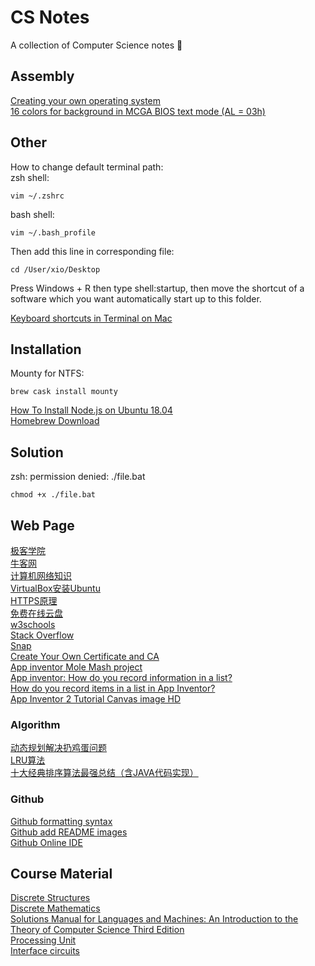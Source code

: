 # CS Notes
 A collection of Computer Science notes :bear:
 
## Assembly
[Creating your own operating system](http://createyourownos.blogspot.com/)<br>
[16 colors for background in MCGA BIOS text mode (AL = 03h)](https://stackoverflow.com/questions/28790368/16-colors-for-background-in-mcga-bios-text-mode-al-03h)<br>
## Other
How to change default terminal path:<br>
zsh shell:
```
vim ~/.zshrc
```
bash shell:
```
vim ~/.bash_profile
```
Then add this line in corresponding file:
```
cd /User/xio/Desktop
```
Press Windows + R then type shell:startup, then move the shortcut of a software which you want automatically start up to this folder.
 
[Keyboard shortcuts in Terminal on Mac](https://support.apple.com/guide/terminal/keyboard-shortcuts-trmlshtcts/mac)

## Installation
Mounty for NTFS:
```
brew cask install mounty
```
[How To Install Node.js on Ubuntu 18.04](https://www.digitalocean.com/community/tutorials/how-to-install-node-js-on-ubuntu-18-04)<br>
[Homebrew Download](https://brew.sh/)<br>

## Solution
zsh: permission denied: ./file.bat
```
chmod +x ./file.bat
```

## Web Page
[极客学院](https://www.jikexueyuan.com/)<br>
[牛客网](https://www.nowcoder.com/)<br>
[计算机网络知识](https://www.cnblogs.com/maybe2030/p/4781555.html)<br>
[VirtualBox安装Ubuntu](https://blog.csdn.net/u012732259/article/details/70172704)<br>
[HTTPS原理](https://mp.weixin.qq.com/s/5zcpyKxuyib5gxMe3mqrhw)<br>
[免费在线云盘](https://mp.weixin.qq.com/s/CVT6z9yFWjs4PUp9eBYyPg)<br>
[w3schools](https://www.w3schools.com/)<br>
[Stack Overflow](https://stackoverflow.com/)<br>
[Snap](https://snap.berkeley.edu/snap/snap.html)<br>
[Create Your Own Certificate and CA](https://sites.google.com/site/ddmwsst/create-your-own-certificate-and-ca)<br>
[App inventor Mole Mash project](http://appinventor.mit.edu/explore/ai2/molemash.html)<br>
[App inventor: How do you record information in a list?](http://www.appinventor.org/content/howDoYou/RecordingInfo/notes)<br>
[How do you record items in a list in App Inventor?](https://www.youtube.com/watch?v=aiFrwX7M4vc)<br>
[App Inventor 2 Tutorial Canvas image HD](https://www.youtube.com/watch?v=TE-1mzvvk40)<br>

### Algorithm
[动态规划解决扔鸡蛋问题](https://mp.weixin.qq.com/s/R3aQ7m1HdHwt50ELX7Kn2g)<br>
[LRU算法](https://mp.weixin.qq.com/s/YhJ9dkhh7Uw1RMt8Yn-O4A)<br>
[十大经典排序算法最强总结（含JAVA代码实现）](https://www.cnblogs.com/guoyaohua/p/8600214.html)<br>

### Github
[Github formatting syntax](https://docs.github.com/en/free-pro-team@latest/github/writing-on-github/basic-writing-and-formatting-syntax)<br>
[Github add README images](https://www.youtube.com/watch?v=nvPOUdz5PL4)<br>
[Github Online IDE](https://github.com/features/codespaces)<br>

## Course Material
[Discrete Structures](http://web.stanford.edu/class/cs103x/cs103x-notes.pdf)<br>
[Discrete Mathematics](https://books.google.com/books?id=6cMSAAAAQBAJ&pg=PA43&lpg=PA43&dq=if+s+is+a+tautology+and+R+is+a+contradiction+what+is+the+truth+value+of+following&source=bl&ots=7LWfF8dGpP&sig=u9V166ISijvcvSfhRIxZ-OPn-iI&hl=en&sa=X&ved=0ahUKEwirvLOevIDLAhVD4CYKHcbWBmAQ6AEIQjAG#v=onepage&q=if%20s%20is%20a%20tautology%20and%20R%20is%20a%20contradiction%20what%20is%20the%20truth%20value%20of%20following&f=false)<br>
[Solutions Manual for Languages and Machines: An Introduction to the Theory of Computer Science Third Edition](https://cdn.manesht.ir/3252___Sudkamp-Solutions-3rd.pdf)<br>
[Processing Unit](http://web.cecs.pdx.edu/~zeshan/ece341_lecture10a.pdf)<br>
[Interface circuits](http://www.idc-online.com/technical_references/pdfs/information_technology/Interface_circuits_%20i.pdf)<br>
